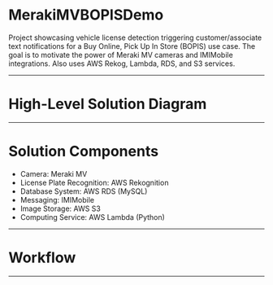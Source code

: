 # MerakiMVBOPISDemo
Project showcasing vehicle license detection triggering customer/associate text notifications for a Buy Online, Pick Up In Store (BOPIS) use case.
The goal is to motivate the power of Meraki MV cameras and IMIMobile integrations. Also uses AWS Rekog, Lambda, RDS, and S3 services.

---
# High-Level Solution Diagram


---
# Solution Components
* Camera: Meraki MV 
* License Plate Recognition: AWS Rekognition
* Database System: AWS RDS (MySQL)
* Messaging: IMIMobile
* Image Storage: AWS S3
* Computing Service: AWS Lambda (Python)

---
# Workflow

---
